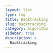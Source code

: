 ```yaml
---
layout: list
type: tag
title: Backtracking
slug: backtracking
category: algorithm
sidebar: true
description: >
  Backtracking
---
```

